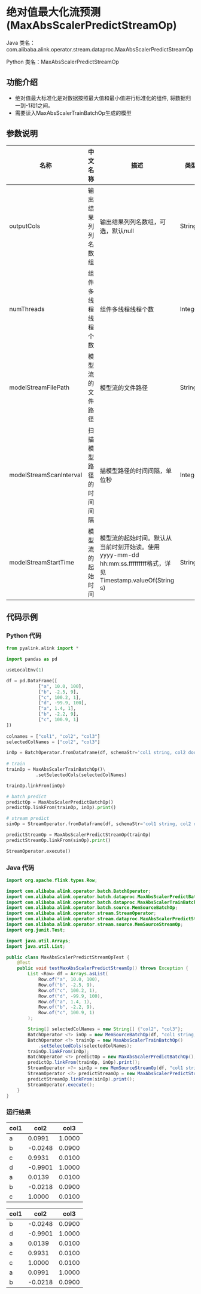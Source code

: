 # 绝对值最大化流预测 (MaxAbsScalerPredictStreamOp)
Java 类名：com.alibaba.alink.operator.stream.dataproc.MaxAbsScalerPredictStreamOp

Python 类名：MaxAbsScalerPredictStreamOp


## 功能介绍

- 绝对值最大标准化是对数据按照最大值和最小值进行标准化的组件, 将数据归一到-1和1之间。
- 需要读入MaxAbsScalerTrainBatchOp生成的模型

## 参数说明

| 名称 | 中文名称 | 描述 | 类型 | 是否必须？ | 默认值 |
| --- | --- | --- | --- | --- | --- |
| outputCols | 输出结果列列名数组 | 输出结果列列名数组，可选，默认null | String[] |  | null |
| numThreads | 组件多线程线程个数 | 组件多线程线程个数 | Integer |  | 1 |
| modelStreamFilePath | 模型流的文件路径 | 模型流的文件路径 | String |  | null |
| modelStreamScanInterval | 扫描模型路径的时间间隔 | 描模型路径的时间间隔，单位秒 | Integer |  | 10 |
| modelStreamStartTime | 模型流的起始时间 | 模型流的起始时间。默认从当前时刻开始读。使用yyyy-mm-dd hh:mm:ss.fffffffff格式，详见Timestamp.valueOf(String s) | String |  | null |



## 代码示例
### Python 代码
```python
from pyalink.alink import *

import pandas as pd

useLocalEnv(1)

df = pd.DataFrame([
            ["a", 10.0, 100],
            ["b", -2.5, 9],
            ["c", 100.2, 1],
            ["d", -99.9, 100],
            ["a", 1.4, 1],
            ["b", -2.2, 9],
            ["c", 100.9, 1]
])
             
colnames = ["col1", "col2", "col3"]
selectedColNames = ["col2", "col3"]

inOp = BatchOperator.fromDataframe(df, schemaStr='col1 string, col2 double, col3 long')
         
# train
trainOp = MaxAbsScalerTrainBatchOp()\
           .setSelectedCols(selectedColNames)

trainOp.linkFrom(inOp)

# batch predict
predictOp = MaxAbsScalerPredictBatchOp()
predictOp.linkFrom(trainOp, inOp).print()

# stream predict
sinOp = StreamOperator.fromDataframe(df, schemaStr='col1 string, col2 double, col3 long')

predictStreamOp = MaxAbsScalerPredictStreamOp(trainOp)
predictStreamOp.linkFrom(sinOp).print()

StreamOperator.execute()
```
### Java 代码
```java
import org.apache.flink.types.Row;

import com.alibaba.alink.operator.batch.BatchOperator;
import com.alibaba.alink.operator.batch.dataproc.MaxAbsScalerPredictBatchOp;
import com.alibaba.alink.operator.batch.dataproc.MaxAbsScalerTrainBatchOp;
import com.alibaba.alink.operator.batch.source.MemSourceBatchOp;
import com.alibaba.alink.operator.stream.StreamOperator;
import com.alibaba.alink.operator.stream.dataproc.MaxAbsScalerPredictStreamOp;
import com.alibaba.alink.operator.stream.source.MemSourceStreamOp;
import org.junit.Test;

import java.util.Arrays;
import java.util.List;

public class MaxAbsScalerPredictStreamOpTest {
	@Test
	public void testMaxAbsScalerPredictStreamOp() throws Exception {
		List <Row> df = Arrays.asList(
			Row.of("a", 10.0, 100),
			Row.of("b", -2.5, 9),
			Row.of("c", 100.2, 1),
			Row.of("d", -99.9, 100),
			Row.of("a", 1.4, 1),
			Row.of("b", -2.2, 9),
			Row.of("c", 100.9, 1)
		);

		String[] selectedColNames = new String[] {"col2", "col3"};
		BatchOperator <?> inOp = new MemSourceBatchOp(df, "col1 string, col2 double, col3 int");
		BatchOperator <?> trainOp = new MaxAbsScalerTrainBatchOp()
			.setSelectedCols(selectedColNames);
		trainOp.linkFrom(inOp);
		BatchOperator <?> predictOp = new MaxAbsScalerPredictBatchOp();
		predictOp.linkFrom(trainOp, inOp).print();
		StreamOperator <?> sinOp = new MemSourceStreamOp(df, "col1 string, col2 double, col3 int");
		StreamOperator <?> predictStreamOp = new MaxAbsScalerPredictStreamOp(trainOp);
		predictStreamOp.linkFrom(sinOp).print();
		StreamOperator.execute();
	}
}
```

### 运行结果

col1|col2|col3
----|----|----
a|0.0991|1.0000
b|-0.0248|0.0900
c|0.9931|0.0100
d|-0.9901|1.0000
a|0.0139|0.0100
b|-0.0218|0.0900
c|1.0000|0.0100

col1|col2|col3
----|----|----
b|-0.0248|0.0900
d|-0.9901|1.0000
a|0.0139|0.0100
c|0.9931|0.0100
c|1.0000|0.0100
a|0.0991|1.0000
b|-0.0218|0.0900



